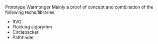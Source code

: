 Prototype Warmonger
Mainly a proof of concept and combination of the following techs/libraries:
- RVO
- Flocking algorythm
- Circlepacker
- Pathfinder